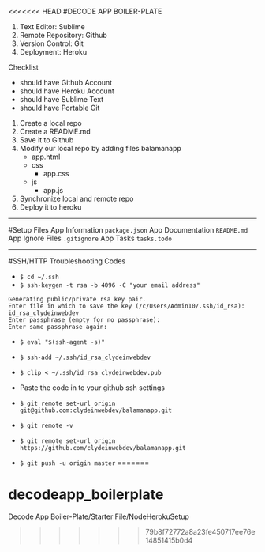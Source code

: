 <<<<<<< HEAD
#DECODE APP BOILER-PLATE

1. Text Editor: Sublime
2. Remote Repository: Github
3. Version Control: Git
4. Deployment: Heroku

Checklist
 * should have Github Account
 * should have Heroku Account
 * should have Sublime Text
 * should have Portable Git

 1. Create a local repo
 2. Create a README.md
 3. Save it to Github
 4. Modify our local repo by adding files
    balamanapp
     - app.html
     - css
       - app.css
     - js
       - app.js
 5. Synchronize local and remote repo
 6. Deploy it to heroku

<hr/>

#Setup Files
App Information ```package.json```
App Documentation ```README.md```
App Ignore Files ```.gitignore```
App Tasks ```tasks.todo```

<hr/>

#SSH/HTTP Troubleshooting Codes

* ```$ cd ~/.ssh```
* ```$ ssh-keygen -t rsa -b 4096 -C "your email address"```

```
Generating public/private rsa key pair.
Enter file in which to save the key (/c/Users/Admin10/.ssh/id_rsa): id_rsa_clydeinwebdev
Enter passphrase (empty for no passphrase):
Enter same passphrase again:
```

* ```$ eval "$(ssh-agent -s)"```
* ```$ ssh-add ~/.ssh/id_rsa_clydeinwebdev```
* ```$ clip < ~/.ssh/id_rsa_clydeinwebdev.pub```
* Paste the code in to your github ssh settings

* ```$ git remote set-url origin git@github.com:clydeinwebdev/balamanapp.git```
* ```$ git remote -v```
* ```$ git remote set-url origin https://github.com/clydeinwebdev/balamanapp.git```
* ```$ git push -u origin master```
=======
# decodeapp_boilerplate
Decode App Boiler-Plate/Starter File/NodeHerokuSetup
>>>>>>> 79b8f72772a8a23fe450717ee76e14851415b0d4
